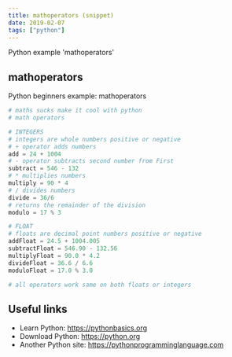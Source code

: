 ```yaml
---
title: mathoperators (snippet)
date: 2019-02-07
tags: ["python"]
---
```

Python example 'mathoperators'


## mathoperators

Python beginners example: mathoperators

```python
# maths sucks make it cool with python
# math operators

# INTEGERS
# integers are whole numbers positive or negative
# + operator adds numbers
add = 24 + 1004
# - operator subtracts second number from First
subtract = 546 - 132
# * multiplies numbers
multiply = 90 * 4
# / divides numbers
divide = 36/6
# returns the remainder of the division
modulo = 17 % 3

# FLOAT
# floats are decimal point numbers positive or negative
addFloat = 24.5 + 1004.005
subtractFloat = 546.90 - 132.56
multiplyFloat = 90.0 * 4.2
divideFloat = 36.6 / 6.6
moduloFloat = 17.0 % 3.0

# all operators work same on both floats or integers


```

## Useful links

- Learn Python: https://pythonbasics.org
- Download Python: https://python.org
- Another Python site: https://pythonprogramminglanguage.com
